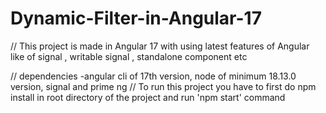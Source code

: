# Dynamic-Filter-in-Angular-17
// This project is made in Angular 17 with using latest features of Angular like of signal , writable signal , standalone component etc

// dependencies -angular cli of 17th version, node of minimum 18.13.0 version, signal and prime ng
// To run this project you have to first do npm install in root directory of the project and run 'npm start' command
 
